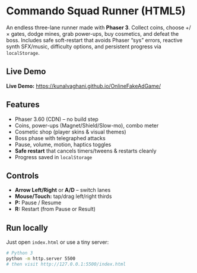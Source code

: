 # Commando Squad Runner (HTML5)

An endless three-lane runner made with **Phaser 3**. Collect coins, choose +/× gates, dodge mines, grab power-ups, buy cosmetics, and defeat the boss. Includes safe soft-restart that avoids Phaser “sys” errors, reactive synth SFX/music, difficulty options, and persistent progress via `localStorage`.

## Live Demo
**Live Demo:** https://kunalvaghani.github.io/OnlineFakeAdGame/

## Features
- Phaser 3.60 (CDN) – no build step
- Coins, power-ups (Magnet/Shield/Slow-mo), combo meter
- Cosmetic shop (player skins & visual themes)
- Boss phase with telegraphed attacks
- Pause, volume, motion, haptics toggles
- **Safe restart** that cancels timers/tweens & restarts cleanly
- Progress saved in `localStorage`

## Controls
- **Arrow Left/Right** or **A/D** – switch lanes  
- **Mouse/Touch:** tap/drag left/right thirds  
- **P:** Pause / Resume  
- **R:** Restart (from Pause or Result)

## Run locally
Just open `index.html` or use a tiny server:
```bash
# Python 3
python -m http.server 5500
# then visit http://127.0.0.1:5500/index.html
